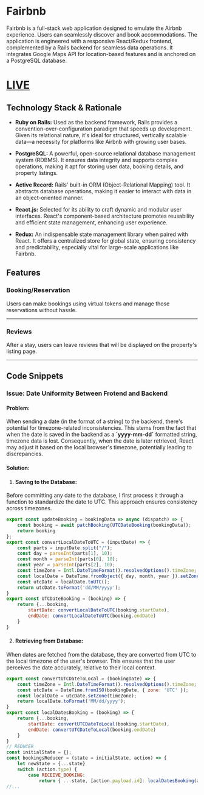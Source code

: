 # Fairbnb

Fairbnb is a full-stack web application designed to emulate the Airbnb experience. Users can seamlessly discover and book accommodations. The application is engineered with a responsive React/Redux frontend, complemented by a Rails backend for seamless data operations. It integrates Google Maps API for location-based features and is anchored on a PostgreSQL database.

# <a href="https://fairbnb-36c07c3f3067.herokuapp.com/" target="_blank">LIVE</a>

## Technology Stack & Rationale

- **Ruby on Rails:** Used as the backend framework, Rails provides a convention-over-configuration paradigm that speeds up development. Given its relational nature, it's ideal for structured, vertically scalable data—a necessity for platforms like Airbnb with growing user bases.

- **PostgreSQL:** A powerful, open-source relational database management system (RDBMS). It ensures data integrity and supports complex operations, making it apt for storing user data, booking details, and property listings.

- **Active Record:** Rails' built-in ORM (Object-Relational Mapping) tool. It abstracts database operations, making it easier to interact with data in an object-oriented manner. 

- **React.js:** Selected for its ability to craft dynamic and modular user interfaces. React's component-based architecture promotes reusability and efficient state management, enhancing user experience.

- **Redux:** An indispensable state management library when paired with React. It offers a centralized store for global state, ensuring consistency and predictability, especially vital for large-scale applications like Fairbnb.

## Features

### Booking/Reservation

Users can make bookings using virtual tokens and manage those reservations without hassle.

---

### Reviews

After a stay, users can leave reviews that will be displayed on the property's listing page.

---

## Code Snippets

### Issue: Date Uniformity Between Frotend and Backend

#### Problem:
When sending a date (in the format of a string) to the backend, there's potential for timezone-related inconsistencies. This stems from the fact that when the date is saved in the backend as a **\`yyyy-mm-dd`** formatted string, timezone data is lost. Consequently, when the date is later retrieved, React may adjust it based on the local browser's timezone, potentially leading to discrepancies.

#### Solution:
1. #### Saving to the Database:
Before committing any date to the database, I first process it through a function to standardize the date to UTC. This approach ensures consistency across timezones.

```js
export const updateBooking = bookingData => async (dispatch) => {
    const booking = await patchBooking(UTCDateBooking(bookingData));
    return booking
};
export const convertLocalDateToUTC = (inputDate) => {
    const parts = inputDate.split("/");
    const day = parseInt(parts[1], 10);
    const month = parseInt(parts[0], 10);
    const year = parseInt(parts[2], 10);
    const timeZone = Intl.DateTimeFormat().resolvedOptions().timeZone;
    const localDate = DateTime.fromObject({ day, month, year }).setZone(timeZone);
    const utcDate = localDate.toUTC();
    return utcDate.toFormat('dd/MM/yyyy');
}
export const UTCDateBooking = (booking) => {
    return {...booking, 
        startDate: convertLocalDateToUTC(booking.startDate), 
        endDate: convertLocalDateToUTC(booking.endDate) 
    }
}
```

2. #### Retrieving from Database:
When dates are fetched from the database, they are converted from UTC to the local timezone of the user's browser. This ensures that the user perceives the date accurately, relative to their local context.

```js
export const convertUTCDateToLocal = (bookingDate) => {
    const timeZone = Intl.DateTimeFormat().resolvedOptions().timeZone;
    const utcDate = DateTime.fromISO(bookingDate, { zone: 'UTC' });
    const localDate = utcDate.setZone(timeZone);
    return localDate.toFormat('MM/dd/yyyy');
}
export const localDatesBooking = (booking) => {
    return {...booking, 
        startDate: convertUTCDateToLocal(booking.startDate), 
        endDate: convertUTCDateToLocal(booking.endDate) 
    }
}
// REDUCER
const initialState = {};
const bookingsReducer = (state = initialState, action) => {
    let newState = {...state}
    switch (action.type) {
        case RECEIVE_BOOKING:
            return { ...state, [action.payload.id]: localDatesBooking(action.payload) };
//...
```


